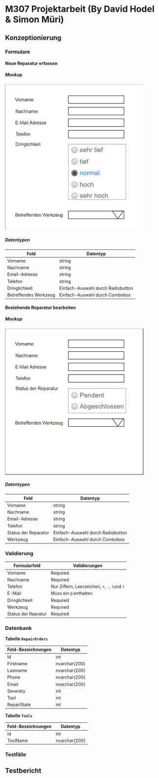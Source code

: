 # M307 Projektarbeit (By David Hodel & Simon Müri)

## Konzeptionierung

### Formulare

#### Neue Reparatur erfassen

##### Mockup

![Create-Formular](./img/create_formular.png)

##### Datentypen

| Feld                  | Datentyp                          |
|-----------------------|-----------------------------------|
| Vorname               | string                            |
| Nachname              | string                            |
| Email-Adresse         | string                            |
| Telefon               | string                            |
| Dringlichkeit         | Einfach-Auswahl durch Radiobutton |
| Betreffendes Werkzeug | Einfach-Auswahl durch Combobox    |

#### Bestehende Reparatur bearbeiten

##### Mockup

![Edit-Formular](./img/edit_formular.png)

##### Datentypen

| Feld                 | Datentyp                          |
|----------------------|-----------------------------------|
| Vorname              | string                            |
| Nachname             | string                            |
| Email-Adresse        | string                            |
| Telefon              | string                            |
| Status der Reparatur | Einfach-Auswahl durch Radiobutton |
| Werkzeug             | Einfach-Auswahl durch Combobox    |

### Validierung

| Formularfeld        | Validierungen                                  |
|---------------------|------------------------------------------------|
| Vorname             | Required                                       |
| Nachname            | Required                                       |
| Telefon             | Nur Ziffern, Leerzeichen, `+`, `-`, `(`und `)` |
| E-Mail              | Muss ein `@` enthalten                        |
| Dringlichkeit       | Required                                       |
| Werkzeug            | Required                                       |
| Status der Repratur | Required                                       |

### Datenbank

**Tabelle `RepairOrders`**

| Feld-Bezeichnungen | Datentyp      |
|--------------------|---------------|
| Id                 | int           |
| Firstname          | nvarchar(200) |
| Lastname           | nvarchar(200) |
| Phone              | nvarchar(200) |
| Email              | nvarchar(200) |
| Severety           | int           |
| Tool               | int           |
| RepairState        | int           |

**Tabelle `Tools`**

| Feld-Bezeichnungen | Datentyp      |
|--------------------|---------------|
| Id                 | int           |
| ToolName           | nvarchar(200) |

### Testfälle

## Testbericht